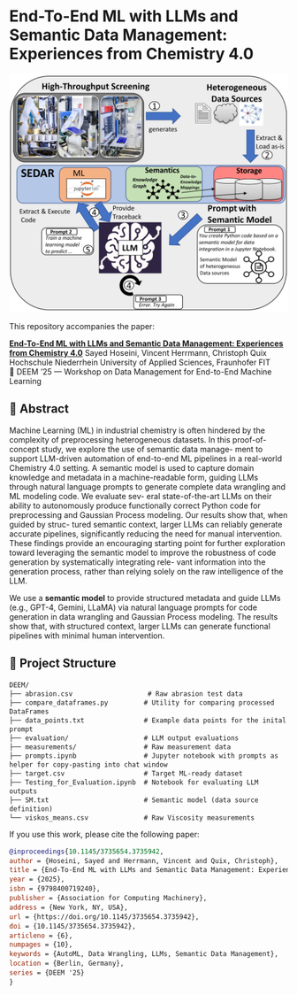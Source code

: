 # End-To-End ML with LLMs and Semantic Data Management: Experiences from Chemistry 4.0

<p align="center">
  <img src="image/GraphicalAbstract.jpg" alt="Graphical Abstract" width="600"/>
</p>

This repository accompanies the paper:

**[End-To-End ML with LLMs and Semantic Data Management: Experiences from Chemistry 4.0](https://dl.acm.org/doi/10.1145/3735654.3735942)**
Sayed Hoseini, Vincent Herrmann, Christoph Quix  
Hochschule Niederrhein University of Applied Sciences, Fraunhofer FIT  
📅 DEEM ’25 — Workshop on Data Management for End-to-End Machine Learning

## 📄 Abstract

Machine Learning (ML) in industrial chemistry is often hindered by the complexity of preprocessing heterogeneous datasets. In this proof-of-concept study, we explore the use of semantic data manage- ment to support LLM-driven automation of end-to-end ML pipelines in a real-world Chemistry 4.0 setting. A semantic model is used to capture domain knowledge and metadata in a machine-readable form, guiding LLMs through natural language prompts to generate complete data wrangling and ML modeling code. We evaluate sev- eral state-of-the-art LLMs on their ability to autonomously produce functionally correct Python code for preprocessing and Gaussian Process modeling. Our results show that, when guided by struc- tured semantic context, larger LLMs can reliably generate accurate pipelines, significantly reducing the need for manual intervention. These findings provide an encouraging starting point for further exploration toward leveraging the semantic model to improve the robustness of code generation by systematically integrating rele- vant information into the generation process, rather than relying solely on the raw intelligence of the LLM.

We use a **semantic model** to provide structured metadata and guide LLMs (e.g., GPT-4, Gemini, LLaMA) via natural language prompts for code generation in data wrangling and Gaussian Process modeling. The results show that, with structured context, larger LLMs can generate functional pipelines with minimal human intervention.

## 🧪 Project Structure

```text
DEEM/
├── abrasion.csv                   # Raw abrasion test data
├── compare_dataframes.py         # Utility for comparing processed DataFrames
├── data_points.txt               # Example data points for the inital prompt
├── evaluation/                   # LLM output evaluations
├── measurements/                 # Raw measurement data
├── prompts.ipynb                 # Jupyter notebook with prompts as helper for copy-pasting into chat window
├── target.csv                    # Target ML-ready dataset
├── Testing_for_Evaluation.ipynb  # Notebook for evaluating LLM outputs
├── SM.txt                        # Semantic model (data source definition)
└── viskos_means.csv              # Raw Viscosity measurements
```

If you use this work, please cite the following paper:

```bibtex
@inproceedings{10.1145/3735654.3735942,
author = {Hoseini, Sayed and Herrmann, Vincent and Quix, Christoph},
title = {End-To-End ML with LLMs and Semantic Data Management: Experiences from Chemistry 4.0},
year = {2025},
isbn = {9798400719240},
publisher = {Association for Computing Machinery},
address = {New York, NY, USA},
url = {https://doi.org/10.1145/3735654.3735942},
doi = {10.1145/3735654.3735942},
articleno = {6},
numpages = {10},
keywords = {AutoML, Data Wrangling, LLMs, Semantic Data Management},
location = {Berlin, Germany},
series = {DEEM '25}
}

